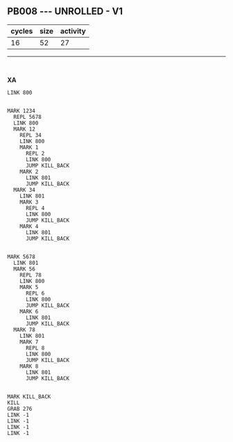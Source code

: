 ## PB008 --- UNROLLED - V1

| cycles | size | activity |
| ------ | ---- | -------- |
| 16 | 52 | 27 |
<hr>
<br>

**XA**

```
LINK 800


MARK 1234
  REPL 5678
  LINK 800
  MARK 12
    REPL 34
    LINK 800
    MARK 1
      REPL 2
      LINK 800
      JUMP KILL_BACK
    MARK 2
      LINK 801
      JUMP KILL_BACK
  MARK 34
    LINK 801
    MARK 3
      REPL 4
      LINK 800
      JUMP KILL_BACK
    MARK 4
      LINK 801
      JUMP KILL_BACK


MARK 5678
  LINK 801
  MARK 56
    REPL 78
    LINK 800
    MARK 5
      REPL 6
      LINK 800
      JUMP KILL_BACK
    MARK 6
      LINK 801
      JUMP KILL_BACK
  MARK 78
    LINK 801
    MARK 7
      REPL 8
      LINK 800
      JUMP KILL_BACK
    MARK 8
      LINK 801
      JUMP KILL_BACK


MARK KILL_BACK
KILL
GRAB 276
LINK -1
LINK -1
LINK -1
LINK -1
```
